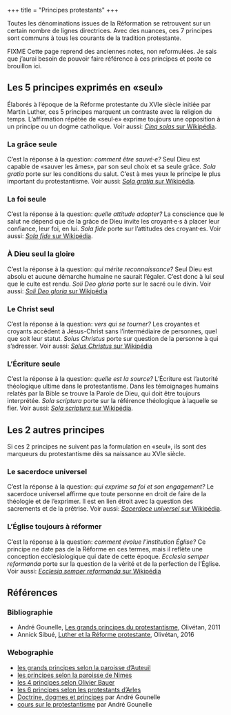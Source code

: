 +++
title = "Principes protestants"
+++

Toutes les dénominations issues de la Réformation se retrouvent sur un
certain nombre de lignes directrices. Avec des nuances, ces 7 principes
sont communs à tous les courants de la tradition protestante.

FIXME Cette page reprend des anciennes notes, non reformulées. Je sais
que j’aurai besoin de pouvoir faire référence à ces principes et poste
ce brouillon ici.

## Les 5 principes exprimés en «seul»

Élaborés à l’époque de la Réforme protestante du XVIe siècle initiée par
Martin Luther, ces 5 principes marquent un contraste avec la religion du
temps. L’affirmation répétée de «seul·e» exprime toujours une opposition
à un principe ou un dogme catholique. Voir aussi: [*Cinq
solas* sur Wikipédia](https://fr.wikipedia.org/wiki/Sola_gratia).

### La grâce seule

C’est la réponse à la question: *comment être sauvé·e?* Seul Dieu est
capable de «sauver les âmes», par son seul choix et sa seule grâce.
*Sola gratia* porte sur les conditions du salut. C’est à mes yeux le
principe le plus important du protestantisme. Voir aussi: [*Sola
gratia* sur Wikipédia](https://fr.wikipedia.org/wiki/Sola_gratia).

### La foi seule

C’est la réponse à la question: *quelle attitude adopter?* La conscience que le salut ne dépend que de la grâce de Dieu invite les croyant·e·s à placer leur confiance, leur foi, en lui. *Sola fide* porte sur l’attitudes des croyant·es. Voir aussi: [*Sola fide* sur Wikipédia](https://fr.wikipedia.org/wiki/Sola_fide).

### À Dieu seul la gloire

C’est la réponse à la question: *qui mérite reconnaissance?* Seul Dieu est absolu et aucune démarche humaine ne saurait l’égaler. C’est donc à lui seul que le culte est rendu. *Soli Deo gloria* porte sur le sacré ou le divin. Voir aussi: [*Soli Deo gloria* sur Wikipédia](https://fr.wikipedia.org/wiki/Soli_Deo_gloria)

### Le Christ seul

C’est la réponse à la question: *vers qui se tourner?* Les croyantes et croyants accèdent à Jésus-Christ sans l’intermédiaire de personnes, quel que soit leur statut. *Solus Christus* porte sur question de la personne à qui s’adresser. Voir aussi: [*Solus Christus* sur Wikipédia](https://fr.wikipedia.org/wiki/Solus_Christus)

### L’Écriture seule

C’est la réponse à la question: *quelle est la source?* L’Écriture est l’autorité théologique ultime dans le protestantisme. Dans les témoignages humains relatés par la Bible se trouve la Parole de Dieu, qui doit être toujours interprétée. *Sola scriptura* porte sur la référence théologique à laquelle se fier. Voir aussi: [*Sola scriptura* sur Wikipédia](https://fr.wikipedia.org/wiki/Sola_scriptura).

## Les 2 autres principes

Si ces 2 principes ne suivent pas la formulation en «seul», ils sont des marqueurs du protestantisme dès sa naissance au XVIe siècle.

### Le sacerdoce universel

C’est la réponse à la question: *qui exprime sa foi et son engagement?* Le sacerdoce universel affirme que toute personne en droit de faire de la théologie et de l’exprimer. Il est en lien étroit avec la question des sacrements et de la prêtrise. Voir aussi: [*Sacerdoce universel* sur Wikipédia](https://fr.wikipedia.org/wiki/Sacerdoce_universel).

### L’Église toujours à réformer

C’est la réponse à la question: *comment évolue l’institution Église?* Ce principe ne date pas de la Réforme en ces termes, mais il reflète une conception ecclésiologique qui date de cette époque. *Ecclesia semper reformanda* porte sur la question de la vérité et de la perfection de l’Église. Voir aussi: [*Ecclesia semper reformanda* sur Wikipédia](https://fr.wikipedia.org/wiki/Ecclesia_semper_reformanda)

## Références

### Bibliographie

- André Gounelle, [Les grands principes du protestantisme](https://www.editions-olivetan.com/reflexion-et-essais/222-les-grands-principes-du-protestantisme-edition-2011.html), Olivétan, 2011
- Annick Sibué, [Luther et la Réforme protestante](https://www.editions-olivetan.com/martin-luther/735-895-luther-et-la-reforme-protestante-.html), Olivétan, 2016

### Webographie

- [les grands principes selon la paroisse d’Auteuil](https://www.eglise-protestante-unie.fr/Auteuil-p71615/fiche/les-grands-principes-du-protestantisme-10590)
- [les principes selon la paroisse de Nimes](https://nimes-eglise-protestante-unie.fr/principes-protestants/)
- [les 4 principes selon Olivier Bauer](https://olivierbauer.org/2015/10/26/les-quatre-grands-principes-du-protestantisme/)
- [les 6 principes selon les protestants d’Arles](https://nimes-eglise-protestante-unie.fr/principes-protestants/)
- [Doctrine, dogmes et principes](http://andregounelle.fr/vocabulaire-theologique/doctrines-dogmes-et-principes.php) par André Gounelle
- [cours sur le protestantisme](http://andregounelle.fr/protestantisme/index.php) par André Gounelle
